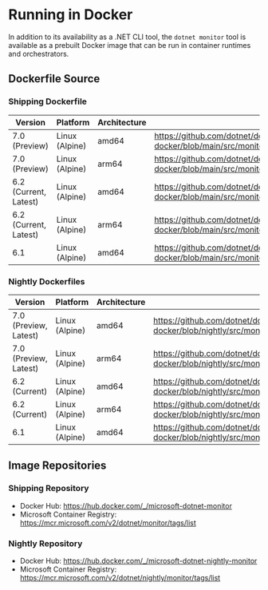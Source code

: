 # Running in Docker

In addition to its availability as a .NET CLI tool, the `dotnet monitor` tool is available as a prebuilt Docker image that can be run in container runtimes and orchestrators.

## Dockerfile Source

### Shipping Dockerfile

| Version | Platform | Architecture | Link |
|---|---|---|---|
| 7.0 (Preview) | Linux (Alpine) | amd64 | https://github.com/dotnet/dotnet-docker/blob/main/src/monitor/7.0/alpine/amd64/Dockerfile |
| 7.0 (Preview) | Linux (Alpine) | arm64 | https://github.com/dotnet/dotnet-docker/blob/main/src/monitor/7.0/alpine/arm64v8/Dockerfile |
| 6.2 (Current, Latest) | Linux (Alpine) | amd64 | https://github.com/dotnet/dotnet-docker/blob/main/src/monitor/6.2/alpine/amd64/Dockerfile |
| 6.2 (Current, Latest) | Linux (Alpine) | arm64 | https://github.com/dotnet/dotnet-docker/blob/main/src/monitor/6.2/alpine/arm64v8/Dockerfile |
| 6.1 | Linux (Alpine) | amd64 | https://github.com/dotnet/dotnet-docker/blob/main/src/monitor/6.1/alpine/amd64/Dockerfile |

### Nightly Dockerfiles

| Version | Platform | Architecture | Link |
|---|---|---|---|
| 7.0 (Preview, Latest) | Linux (Alpine) | amd64 | https://github.com/dotnet/dotnet-docker/blob/nightly/src/monitor/7.0/alpine/amd64/Dockerfile |
| 7.0 (Preview, Latest) | Linux (Alpine) | arm64 | https://github.com/dotnet/dotnet-docker/blob/nightly/src/monitor/7.0/alpine/arm64v8/Dockerfile |
| 6.2 (Current) | Linux (Alpine) | amd64 | https://github.com/dotnet/dotnet-docker/blob/nightly/src/monitor/6.2/alpine/amd64/Dockerfile |
| 6.2 (Current) | Linux (Alpine) | arm64 | https://github.com/dotnet/dotnet-docker/blob/nightly/src/monitor/6.2/alpine/arm64v8/Dockerfile |
| 6.1 | Linux (Alpine) | amd64 | https://github.com/dotnet/dotnet-docker/blob/nightly/src/monitor/6.1/alpine/amd64/Dockerfile |

## Image Repositories

### Shipping Repository
- Docker Hub: https://hub.docker.com/_/microsoft-dotnet-monitor
- Microsoft Container Registry: https://mcr.microsoft.com/v2/dotnet/monitor/tags/list

### Nightly Repository
- Docker Hub: https://hub.docker.com/_/microsoft-dotnet-nightly-monitor
- Microsoft Container Registry: https://mcr.microsoft.com/v2/dotnet/nightly/monitor/tags/list

